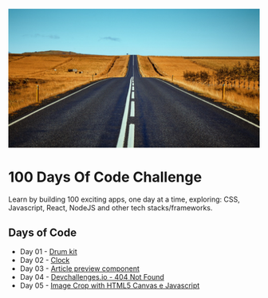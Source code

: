 ![](assets/road.jpeg)

# 100 Days Of Code Challenge

Learn by building 100 exciting apps, one day at a time, exploring: CSS, Javascript, React, NodeJS and other tech stacks/frameworks.

## Days of Code

- Day 01 - [Drum kit](https://100-days-of-code-day-01.netlify.app/)
- Day 02 - [Clock](https://100-days-of-code-day-02.netlify.app/)
- Day 03 - [Article preview component](https://100-days-of-code-day-03.netlify.app/)
- Day 04 - [Devchallenges.io - 404 Not Found](https://100-days-of-code-day-04.netlify.app/)
- Day 05 - [Image Crop with HTML5 Canvas e Javascript](https://100-days-of-code-day-05.netlify.app/)
